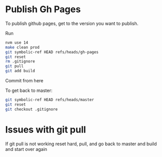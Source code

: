# Publish Gh Pages
To publish github pages, get to the version you want to publish.

Run
```bash
nvm use 14
make clean prod
git symbolic-ref HEAD refs/heads/gh-pages
git reset
rm .gitignore
git pull
git add build
```

Commit from here


To get back to master:

```bash
git symbolic-ref HEAD refs/heads/master
git reset
git checkout .gitignore
```



# Issues with git pull
If git pull is not working reset hard, pull, and go back to master and build and start over again
